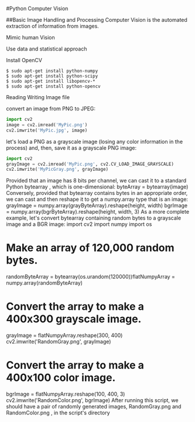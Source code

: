 #Python Computer Vision

##Basic Image Handling and Processing
Computer Vision is the automated extraction of information from images.

Mimic human Vision

Use data and statistical approach

Install OpenCV

```
$ sudo apt-get install python-numpy
$ sudo apt-get install python-scipy
$ sudo apt-get install libopencv-*
$ sudo apt-get install python-opencv
```

Reading Writing Image file

convert an image from PNG to JPEG:
```python
import cv2
image = cv2.imread('MyPic.png')
cv2.imwrite('MyPic.jpg', image)
```

let's load a PNG as a grayscale image (losing any color information in the process) and, then,
save it as a grayscale PNG image:
```python
import cv2
grayImage = cv2.imread('MyPic.png', cv2.CV_LOAD_IMAGE_GRAYSCALE)
cv2.imwrite('MyPicGray.png', grayImage)
```

Provided that an image has 8 bits per channel, we can cast it to a standard Python
bytearray , which is one-dimensional:
byteArray = bytearray(image)
Conversely, provided that bytearray contains bytes in an appropriate order, we can
cast and then reshape it to get a numpy.array type that is an image:
grayImage = numpy.array(grayByteArray).reshape(height, width)
bgrImage = numpy.array(bgrByteArray).reshape(height, width, 3)
As a more complete example, let's convert bytearray containing random bytes to a
grayscale image and a BGR image:
import cv2
import numpy
import os
# Make an array of 120,000 random bytes.
randomByteArray = bytearray(os.urandom(120000))flatNumpyArray = numpy.array(randomByteArray)
# Convert the array to make a 400x300 grayscale image.
grayImage = flatNumpyArray.reshape(300, 400)
cv2.imwrite('RandomGray.png', grayImage)
# Convert the array to make a 400x100 color image.
bgrImage = flatNumpyArray.reshape(100, 400, 3)
cv2.imwrite('RandomColor.png', bgrImage)
After running this script, we should have a pair of randomly generated images,
RandomGray.png and RandomColor.png , in the script's directory
